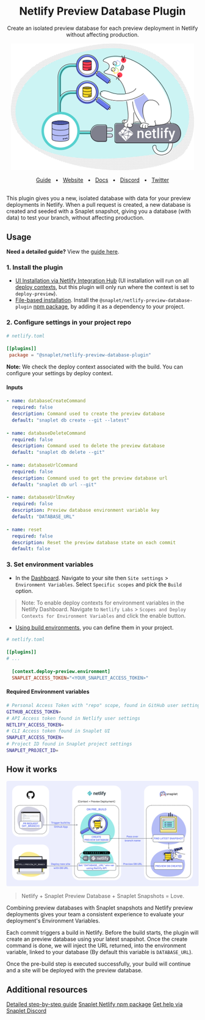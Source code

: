 <div align="center">
  <h1 align="center">Netlify Preview Database Plugin</h1>
  <p align="center">Create an isolated preview database for each preview deployment in Netlify without affecting production.</p>
  <img align="center" width="480" src="logo.png" alt="you branch?">
  <br /><br />
  <a href="https://docs.snaplet.dev/guides/netlify-preview-plugin/">Guide</a>
  <span>&nbsp;&nbsp;•&nbsp;&nbsp;</span>
  <a href="https://www.snaplet.dev/">Website</a>
  <span>&nbsp;&nbsp;•&nbsp;&nbsp;</span>
  <a href="https://docs.snaplet.dev/">Docs</a>
  <span>&nbsp;&nbsp;•&nbsp;&nbsp;</span>
  <a href="https://app.snaplet.dev/chat">Discord</a>
  <span>&nbsp;&nbsp;•&nbsp;&nbsp;</span>
  <a href="https://twitter.com/_snaplet">Twitter</a>
</div>
<br />

This plugin gives you a new, isolated database with data for your preview deployments in Netlify. When a pull request is created, a new database is created and seeded with a Snaplet snapshot, giving you a database (with data) to test your branch, without affecting production.

## Usage

**Need a detailed guide?** View the <a href="https://docs.snaplet.dev/guides/netlify-preview-plugin/">guide here</a>.

### 1. Install the plugin

- [UI Installation via Netlify Integration Hub](https://www.netlify.com/integrations/snaplet/) (UI installation will run on all [deploy contexts](https://docs.netlify.com/site-deploys/overview/#deploy-contexts), but this plugin will only run where the context is set to `deploy-preview`).
- [File-based installation](https://docs.netlify.com/integrations/build-plugins/#ui-installation). Install the `@snaplet/netlify-preview-database-plugin` [npm package](https://www.npmjs.com/package/@snaplet/netlify-preview-database-plugin), by adding it as a dependency to your project.

### 2. Configure settings in your project repo

```toml
# netlify.toml

[[plugins]]
 package = "@snaplet/netlify-preview-database-plugin"
```
**Note:** We check the deploy context associated with the build. You can configure your settings by deploy context.

#### Inputs

```yaml
- name: databaseCreateCommand
  required: false
  description: Command used to create the preview database
  default: "snaplet db create --git --latest"

- name: databaseDeleteCommand
  required: false
  description: Command used to delete the preview database
  default: "snaplet db delete --git"

- name: databaseUrlCommand
  required: false
  description: Command used to get the preview database url
  default: "snaplet db url --git"

- name: databaseUrlEnvKey
  required: false
  description: Preview database environment variable key
  default: "DATABASE_URL"

- name: reset
  required: false
  description: Reset the preview database state on each commit
  default: false
```

### 3. Set environment variables

- In the [Dashboard](https://app.netlify.com/). Navigate to your site then `Site settings` > `Environment Variables`. Select `Specific scopes` and pick the `Build` option.

> Note: To enable deploy contexts for environment variables in the Netlify Dashboard. Navigate to `Netlify Labs` > `Scopes and Deploy Contexts for Environment Variables` and click the enable button.

- [Using build environments](https://docs.netlify.com/configure-builds/file-based-configuration/#deploy-contexts), you can define them in your project.

```toml
# netlify.toml

[[plugins]]
# ...

  [context.deploy-preview.environment]
  SNAPLET_ACCESS_TOKEN="<YOUR_SNAPLET_ACCESS_TOKEN>"
```

#### Required Environment variables

```bash
# Personal Access Token with "repo" scope, found in GitHub user settings
GITHUB_ACCESS_TOKEN=
# API Access token found in Netlify user settings
NETLIFY_ACCESS_TOKEN=
# CLI Access token found in Snaplet UI
SNAPLET_ACCESS_TOKEN=
# Project ID found in Snaplet project settings
SNAPLET_PROJECT_ID=
```

## How it works
<img width="800" alt="How it works" src="architecture.svg">

> Netlify + Snaplet Preview Database + Snaplet Snapshots = Love.

Combining preview databases with Snaplet snapshots and Netlify preview deployments gives your team a consistent experience to evaluate your deployment's Environment Variables.

Each commit triggers a build in Netlify. Before the build starts, the plugin will create an preview database using your latest snapshot. Once the create command is done, we will inject the URL returned, into the environment variable, linked to your database (By default this variable is `DATABASE_URL`).

Once the pre-build step is executed successfully, your build will continue and a site will be deployed with the preview database.

## Additional resources

[Detailed step-by-step guide](https://docs.snaplet.dev/guides/netlify-preview-plugin/)
[Snaplet Netlify npm package](https://www.npmjs.com/package/@snaplet/netlify-preview-database-plugin) 
[Get help via Snaplet Discord](https://app.snaplet.dev/chat)
